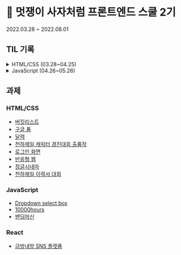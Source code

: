 # 🦁 멋쟁이 사자처럼 프론트엔드 스쿨 2기

2022.03.28 ~ 2022.08.01

## TIL 기록

<details>
<summary>HTML/CSS (03.28~04.25)</summary>
<div markdown="1">

[1일차(03.28)](http://www.google.co.kr) <br/>
[2일차(03.29)](http://www.google.co.kr) <br/>
[3일차(03.30)](http://www.google.co.kr) <br/>
[4일차(03.31)](http://www.google.co.kr) <br/>
[5일차(04.01)](http://www.google.co.kr) <br/>


</div>
</details>


<details>
<summary>JavaScript (04.26~05.26)</summary>
<div markdown="1">

[1일차(03.28)](http://www.google.co.kr) <br/>
[2일차(03.29)](http://www.google.co.kr) <br/>
[3일차(03.30)](http://www.google.co.kr) <br/>
[4일차(03.31)](http://www.google.co.kr) <br/>
[5일차(04.01)](http://www.google.co.kr) <br/>


</div>
</details>

## 과제

### HTML/CSS
  - [버킷리스트](https://github.com/SeoHee3478/booklist)
  - [구글 폼](https://github.com/SeoHee3478/googleform)
  - [달력](https://github.com/SeoHee3478/FrontendSchool_2/tree/main/Day7/calendar)
  - [천하제일 캐릭터 경진대회 출품작](https://github.com/SeoHee3478/codelion_character)
  - [로그인 화면](https://github.com/SeoHee3478/login_page/tree/main/login_main)
  - [반응형 웹](https://github.com/SeoHee3478/FrontendSchool_2/tree/main/Day19/responsive-web)
  - [정글시네마](https://github.com/SeoHee3478/JungleCinema)
  - [천하제일 이력서 대회](https://github.com/SeoHee3478/Resume)

### JavaScript
  - [Dropdown select box](https://github.com/SeoHee3478/login_page/tree/main/dropdown_selectbox)
  - [10000hours](https://github.com/SeoHee3478/10000_hours_rule)
  - [밴딩머신](https://github.com/SeoHee3478/VendingMachine)

### React
  - [금방내방 SNS 플랫폼](https://github.com/soon-my-room/soon_my_room)

